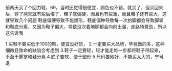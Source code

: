 前两天买了个回力鞋，69，当时还觉得很便宜，颜色也不错，就买了，但买回来后，穿了两天就有些后悔了，鞋子底偏硬，而且也有些重，而且鞋子还有些大，这就导致几个问题 鞋底偏硬导致不能塑形，鞋底偏种导致每一次抬脚都会导致脚掌和鞋底分离，又因为鞋子偏大，导致没次着地脚都会向前出溜，走路特费劲，所以这告诉我
 
1.买鞋不要买低于100的鞋，便宜没好货，
2.一定要买大品牌，毕竟做的多，这种细微且致命的缺陷会考虑到
3.鞋子一定要轻，轻才能走每一步都将鞋子带起来，不至于脚掌和鞋分离
4.底子要软，便于塑形
5.尺码要刚好，不能买太大的，宁可退
